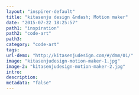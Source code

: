 ```yaml
---
layout: "inspirer-default"
title: "kitasenju design &ndash; Motion maker"
date: "2015-07-22 18:25:57"
path1: "inspiration"
path2: "code-art"
path3:
category: "code-art"
tags:
url-demo: "http://kitasenjudesign.com/#/dmm/01/"
image: "kitasenjudesign-motion-maker-1.jpg"
image-2: "kitasenjudesign-motion-maker-2.jpg"
intro:
description:
metadata: "false"
---
```

